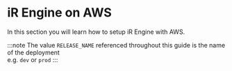 <!-- import DocCardList from '@theme/DocCardList' -->

# iR Engine on AWS
In this section you will learn how to setup iR Engine with AWS.

:::note
The value `RELEASE_NAME` referenced throughout this guide is the name of the deployment  
e.g. `dev` or `prod`
:::

<!-- <DocCardList /> -->

